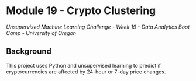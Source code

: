 # Module 19 - Crypto Clustering
*Unsupervised Machine Learning Challenge - Week 19 - Data Analytics Boot Camp - University of Oregon*

## Background
This project uses Python and unsupervised learning to predict if cryptocurrencies are affected by 24-hour or 7-day price changes.
